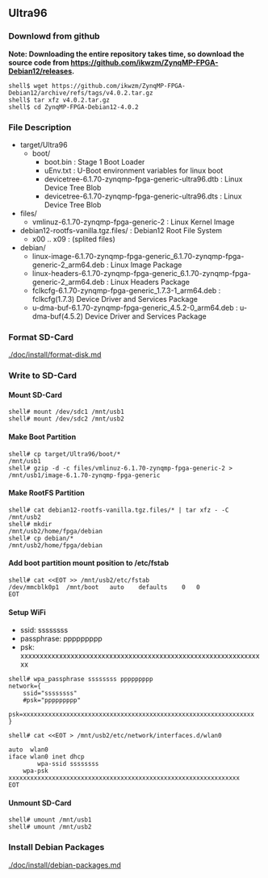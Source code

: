 ## Ultra96

### Downlowd from github

**Note: Downloading the entire repository takes time, so download the source code from https://github.com/ikwzm/ZynqMP-FPGA-Debian12/releases.**

```console
shell$ wget https://github.com/ikwzm/ZynqMP-FPGA-Debian12/archive/refs/tags/v4.0.2.tar.gz
shell$ tar xfz v4.0.2.tar.gz
shell$ cd ZynqMP-FPGA-Debian12-4.0.2
```

### File Description

 * target/Ultra96
   + boot/
     - boot.bin                                                 : Stage 1 Boot Loader
     - uEnv.txt                                                 : U-Boot environment variables for linux boot
     - devicetree-6.1.70-zynqmp-fpga-generic-ultra96.dtb        : Linux Device Tree Blob   
     - devicetree-6.1.70-zynqmp-fpga-generic-ultra96.dts        : Linux Device Tree Blob   
 * files/
     - vmlinuz-6.1.70-zynqmp-fpga-generic-2                     : Linux Kernel Image
 * debian12-rootfs-vanilla.tgz.files/                           : Debian12 Root File System
   + x00 .. x09                                                 : (splited files)
 * debian/
   - linux-image-6.1.70-zynqmp-fpga-generic_6.1.70-zynqmp-fpga-generic-2_arm64.deb   : Linux Image Package
   - linux-headers-6.1.70-zynqmp-fpga-generic_6.1.70-zynqmp-fpga-generic-2_arm64.deb : Linux Headers Package
   - fclkcfg-6.1.70-zynqmp-fpga-generic_1.7.3-1_arm64.deb     : fclkcfg(1.7.3) Device Driver and Services Package
   - u-dma-buf-6.1.70-zynqmp-fpga-generic_4.5.2-0_arm64.deb   : u-dma-buf(4.5.2) Device Driver and Services Package

### Format SD-Card

[./doc/install/format-disk.md](format-disk.md)

### Write to SD-Card

#### Mount SD-Card

```console
shell# mount /dev/sdc1 /mnt/usb1
shell# mount /dev/sdc2 /mnt/usb2
```
#### Make Boot Partition

```console
shell# cp target/Ultra96/boot/*                                /mnt/usb1
shell# gzip -d -c files/vmlinuz-6.1.70-zynqmp-fpga-generic-2 > /mnt/usb1/image-6.1.70-zynqmp-fpga-generic
```

#### Make RootFS Partition

```console
shell# cat debian12-rootfs-vanilla.tgz.files/* | tar xfz - -C /mnt/usb2
shell# mkdir                                                  /mnt/usb2/home/fpga/debian
shell# cp debian/*                                            /mnt/usb2/home/fpga/debian
```

#### Add boot partition mount position to /etc/fstab

```console
shell# cat <<EOT >> /mnt/usb2/etc/fstab
/dev/mmcblk0p1	/mnt/boot	auto	defaults	0	0
EOT
```

#### Setup WiFi

  * ssid: ssssssss
  * passphrase: ppppppppp
  * psk: xxxxxxxxxxxxxxxxxxxxxxxxxxxxxxxxxxxxxxxxxxxxxxxxxxxxxxxxxxxxxxxx

```console
shell# wpa_passphrase ssssssss ppppppppp
network={
	ssid="ssssssss"
	#psk="ppppppppp"
	psk=xxxxxxxxxxxxxxxxxxxxxxxxxxxxxxxxxxxxxxxxxxxxxxxxxxxxxxxxxxxxxxxx
}
```

```console
shell# cat <<EOT > /mnt/usb2/etc/network/interfaces.d/wlan0

auto  wlan0
iface wlan0 inet dhcp
        wpa-ssid ssssssss
	wpa-psk  xxxxxxxxxxxxxxxxxxxxxxxxxxxxxxxxxxxxxxxxxxxxxxxxxxxxxxxxxxxxxxxx
EOT
```

#### Unmount SD-Card

```console
shell# umount /mnt/usb1
shell# umount /mnt/usb2
```

### Install Debian Packages

[./doc/install/debian-packages.md](debian-packages.md)
